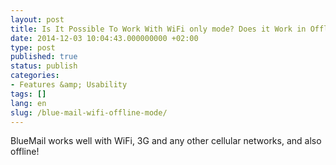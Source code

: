 ```yaml
---
layout: post
title: Is It Possible To Work With WiFi only mode? Does it Work in Offline Mode?
date: 2014-12-03 10:04:43.000000000 +02:00
type: post
published: true
status: publish
categories:
- Features &amp; Usability
tags: []
lang: en
slug: /blue-mail-wifi-offline-mode/
---
```


BlueMail works well with WiFi, 3G and any other cellular networks, and also offline!
